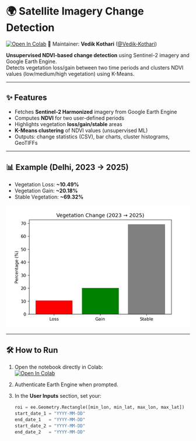 # 🌍 Satellite Imagery Change Detection

[![Open In Colab](https://colab.research.google.com/assets/colab-badge.svg)]([https://colab.research.google.com/github/Vedik-Kothari/satellite-change-](https://colab.research.google.com/github/Vedik-Kothari/Satellite_Change_Detection/blob/main/Satellite_Change_Detection.ipynb))
👤 Maintainer: **Vedik Kothari** ([@Vedik-Kothari](https://github.com/Vedik-Kothari))



**Unsupervised NDVI-based change detection** using Sentinel-2 imagery and Google Earth Engine.  
Detects vegetation loss/gain between two time periods and clusters NDVI values (low/medium/high vegetation) using K-Means.

---

## ✨ Features
- Fetches **Sentinel-2 Harmonized** imagery from Google Earth Engine
- Computes **NDVI** for two user-defined periods
- Highlights vegetation **loss/gain/stable** areas
- **K-Means clustering** of NDVI values (unsupervised ML)
- Outputs: change statistics (CSV), bar charts, cluster histograms, GeoTIFFs

---

## 📊 Example (Delhi, 2023 → 2025)
- Vegetation Loss: **~10.49%**
- Vegetation Gain: **~20.18%**
- Stable Vegetation: **~69.32%**

![Vegetation Change Bar Chart](vegetation_change_bar.png)

---

## 🛠 How to Run
1. Open the notebook directly in Colab:  
   [![Open In Colab](https://colab.research.google.com/assets/colab-badge.svg)](https://colab.research.google.com/github/YOUR_USERNAME/satellite-change-detection/blob/main/Satellite_Change_Detection.ipynb)

2. Authenticate Earth Engine when prompted.  
3. In the **User Inputs** section, set your:
   ```python
   roi = ee.Geometry.Rectangle([min_lon, min_lat, max_lon, max_lat])
   start_date_1 = "YYYY-MM-DD"
   end_date_1   = "YYYY-MM-DD"
   start_date_2 = "YYYY-MM-DD"
   end_date_2   = "YYYY-MM-DD"
